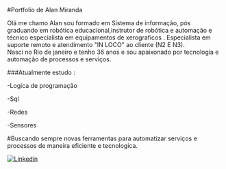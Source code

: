 #Portfolio de Alan Miranda 

Olá me chamo Alan sou formado em Sistema de informação, pós graduando em robótica educacional,instrutor de robótica e automação e técnico especialista em equipamentos de xerograficos . 
Especialista em suporte remoto e atendimento "IN LOCO" ao cliente (N2 E N3).   
Nasci no Rio de janeiro e tenho 36 anos e sou apaixonado por tecnologia e automação de processos e serviços.

###Atualmente estudo :

-Logica de programação

-Sql 

-Redes

-Sensores

#Buscando sempre novas ferramentas para automatizar serviços e processos de maneira eficiente e tecnologica.  


[![Linkedin](https://blogger.googleusercontent.com/img/a/AVvXsEizpY9pNv2V4WSyufOBvFAhHCi4Vm5MS8cmEtkmzGnAF3Dps-J7Aegg6j6BoIqwsWVTK10M6KDArz3GHSp2AwRHgOCwwvGaqjovvBg9PV_LZhaQeeTcAuLW_j2VLFqtI0RrXtYYTbzAhw0pLayFl2mJ-jRVUBiJ5Y2M32h1dM4Yc-9K3GN8RuuTWyyF1w)](https://www.linkedin.com/in/alanmirandarj)
